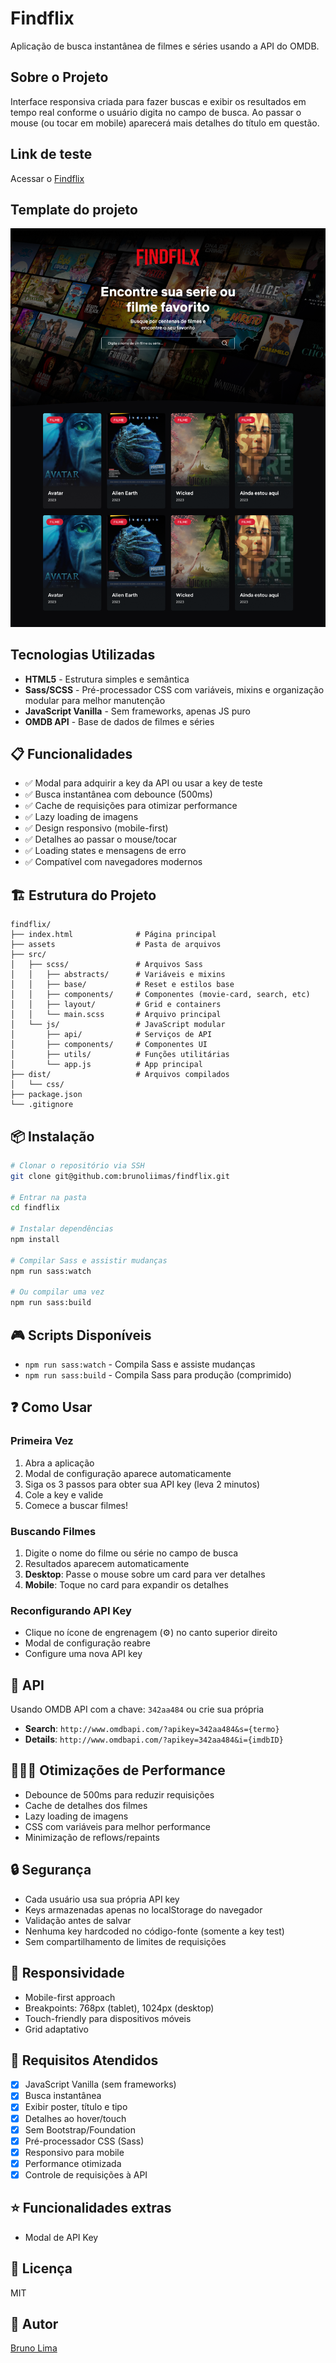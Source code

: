 # Findflix

Aplicação de busca instantânea de filmes e séries usando a API do OMDB.

## Sobre o Projeto

Interface responsiva criada para fazer buscas e exibir os resultados em tempo real conforme o usuário digita no campo de busca.
Ao passar o mouse (ou tocar em mobile) aparecerá mais detalhes do título em questão.

## Link de teste

Acessar o [Findflix](https://brunoliimas.github.io/findflix/)

## Template do projeto

![UI projeto](assets/images/UI.png)

## Tecnologias Utilizadas

- **HTML5** - Estrutura simples e semântica
- **Sass/SCSS** - Pré-processador CSS com variáveis, mixins e organização modular para melhor manutenção
- **JavaScript Vanilla** - Sem frameworks, apenas JS puro
- **OMDB API** - Base de dados de filmes e séries

## 📋 Funcionalidades

- ✅ Modal para adquirir a key da API ou usar a key de teste
- ✅ Busca instantânea com debounce (500ms)
- ✅ Cache de requisições para otimizar performance
- ✅ Lazy loading de imagens
- ✅ Design responsivo (mobile-first)
- ✅ Detalhes ao passar o mouse/tocar
- ✅ Loading states e mensagens de erro
- ✅ Compatível com navegadores modernos

## 🏗️ Estrutura do Projeto

```
findflix/
├── index.html              # Página principal
├── assets                  # Pasta de arquivos
├── src/
│   ├── scss/               # Arquivos Sass
│   │   ├── abstracts/      # Variáveis e mixins
│   │   ├── base/           # Reset e estilos base
│   │   ├── components/     # Componentes (movie-card, search, etc)
│   │   ├── layout/         # Grid e containers
│   │   └── main.scss       # Arquivo principal
│   └── js/                 # JavaScript modular
│       ├── api/            # Serviços de API
│       ├── components/     # Componentes UI
│       ├── utils/          # Funções utilitárias
│       └── app.js          # App principal
├── dist/                   # Arquivos compilados
│   └── css/
├── package.json
└── .gitignore
```

## 📦 Instalação

```bash
# Clonar o repositório via SSH
git clone git@github.com:brunoliimas/findflix.git

# Entrar na pasta
cd findflix

# Instalar dependências
npm install

# Compilar Sass e assistir mudanças
npm run sass:watch

# Ou compilar uma vez
npm run sass:build
```

## 🎮 Scripts Disponíveis

- `npm run sass:watch` - Compila Sass e assiste mudanças
- `npm run sass:build` - Compila Sass para produção (comprimido)

## ❓ Como Usar

### Primeira Vez

1. Abra a aplicação
2. Modal de configuração aparece automaticamente
3. Siga os 3 passos para obter sua API key (leva 2 minutos)
4. Cole a key e valide
5. Comece a buscar filmes!

### Buscando Filmes

1. Digite o nome do filme ou série no campo de busca
2. Resultados aparecem automaticamente
3. **Desktop**: Passe o mouse sobre um card para ver detalhes
4. **Mobile**: Toque no card para expandir os detalhes

### Reconfigurando API Key

- Clique no ícone de engrenagem (⚙️) no canto superior direito
- Modal de configuração reabre
- Configure uma nova API key

## 🔑 API

Usando OMDB API com a chave: `342aa484` ou crie sua própria 

- **Search**: `http://www.omdbapi.com/?apikey=342aa484&s={termo}`
- **Details**: `http://www.omdbapi.com/?apikey=342aa484&i={imdbID}`

## 🏃🏻‍♂️ Otimizações de Performance

- Debounce de 500ms para reduzir requisições
- Cache de detalhes dos filmes
- Lazy loading de imagens
- CSS com variáveis para melhor performance
- Minimização de reflows/repaints

## 🔒 Segurança

- Cada usuário usa sua própria API key
- Keys armazenadas apenas no localStorage do navegador
- Validação antes de salvar
-  Nenhuma key hardcoded no código-fonte (somente a key test)
- Sem compartilhamento de limites de requisições

## 📱 Responsividade

- Mobile-first approach
- Breakpoints: 768px (tablet), 1024px (desktop)
- Touch-friendly para dispositivos móveis
- Grid adaptativo

## 🎯 Requisitos Atendidos

- [x] JavaScript Vanilla (sem frameworks)
- [x] Busca instantânea
- [x] Exibir poster, título e tipo
- [x] Detalhes ao hover/touch
- [x] Sem Bootstrap/Foundation
- [x] Pré-processador CSS (Sass)
- [x] Responsivo para mobile
- [x] Performance otimizada
- [x] Controle de requisições à API

## ⭐️ Funcionalidades extras 

- Modal de API Key

## 📄 Licença

MIT

## 👤 Autor

[Bruno Lima](https://brunolima.dev.br/)
